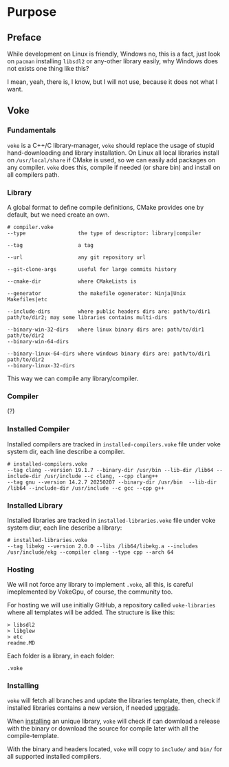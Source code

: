 # Purpose

## Preface

While development on Linux is friendly, Windows no, this is a fact, just look on `pacman` installing `libsdl2` or any-other library easily, why Windows does not exists one thing like this?

I mean, yeah, there is, I know, but I will not use, because it does not what I want.

## Voke

### Fundamentals

`voke` is a C++/C library-manager, `voke` should replace the usage of stupid hand-downloading and library installation. On Linux all local libraries install on `/usr/local/share` if CMake is used, so we can easily add packages on any compiler. `voke` does this, compile if needed (or share bin) and install on all compilers path.

### Library

A global format to define compile definitions, CMake provides one by default, but we need create an own.
```voke
# compiler.voke
--type                 the type of descriptor: library|compiler

--tag                  a tag

--url                  any git repository url

--git-clone-args       useful for large commits history

--cmake-dir            where CMakeLists is

--generator            the makefile ogenerator: Ninja|Unix Makefiles|etc

--include-dirs         where public headers dirs are: path/to/dir1 path/to/dir2; may some libraries contains multi-dirs

--binary-win-32-dirs   where linux binary dirs are: path/to/dir1 path/to/dir2
--binary-win-64-dirs   

--binary-linux-64-dirs where windows binary dirs are: path/to/dir1 path/to/dir2
--binary-linux-32-dirs 
```

This way we can compile any library/compiler.

### Compiler

(?)

### Installed Compiler

Installed compilers are tracked in `installed-compilers.voke` file under voke system dir, each line describe a compiler.

```voke
# installed-compilers.voke                                                                  
--tag clang --version 19.1.7 --binary-dir /usr/bin --lib-dir /lib64 --include-dir /usr/include --c clang, --cpp clang++ 
--tag gnu --version 14.2.7 20250207 --binary-dir /usr/bin  --lib-dir /lib64 --include-dir /usr/include --c gcc --cpp g++
```

### Installed Library

Installed libraries are tracked in `installed-libraries.voke` file under voke system diur, each line describe a library:

```voke
# installed-libraries.voke
--tag libekg --version 2.0.0 --libs /lib64/libekg.a --includes /usr/include/ekg --compiler clang --type cpp --arch 64
```

### Hosting

We will not force any library to implement `.voke`, all this, is careful imeplemented by VokeGpu, of course, the community too.

For hosting we will use initially GitHub, a repository called `voke-libraries` where all templates will be added. The structure is like this:

```
> libsdl2
> libglew
> etc
readme.MD
```

Each folder is a library, in each folder:
```
.voke
```

### Installing

`voke` will fetch all branches and update the libraries template, then, check if installed libraries contains a new version, if needed [upgrade](./args.md#sync-upgrade).

When [installing](./args.md#sync) an unique library, `voke` will check if can download a release with the binary or download the source for compile later with all the compile-template.

With the binary and headers located, `voke` will copy to `include/` and `bin/` for all supported installed compilers.
